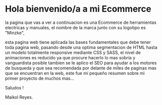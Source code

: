 # Hola bienvenido/a a mi Ecommerce
la pagina que vas a ver a continuacion es una Ecommerce de herramientas electricas y manuales, el nombre de la marca junto con su logotipo es "Minzke",

esta pagina web tiene aplicada las bases fundamentales que debe tener toda pagina web, pasando desde una optima segmentacion de HTML
hasta un modelo totalmente responsive mediante CSS y SASS, el nivel de animaciones es reducido ya que procure hacerlo lo mas sobria y vanguardista posible
tambien se le aplico el SEO para ayudar a los motores de busqueda y que sea recomendada por delante de miles de paginas mas que se encuentran en la web, este fue mi pequeño resumen sobre mi primer proyecto de muchos mas...

Saludos !

Maikol Reyes.
